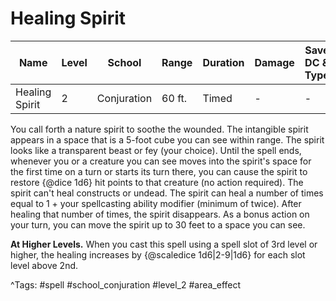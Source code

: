 # Healing Spirit

| Name | Level | School | Range | Duration | Damage | Save DC & Type |
|------|-------|--------|-------|----------|--------|----------------|
| Healing Spirit | 2 | Conjuration | 60 ft. | Timed | - | - |

You call forth a nature spirit to soothe the wounded. The intangible spirit appears in a space that is a 5-foot cube you can see within range. The spirit looks like a transparent beast or fey (your choice). Until the spell ends, whenever you or a creature you can see moves into the spirit's space for the first time on a turn or starts its turn there, you can cause the spirit to restore {@dice 1d6} hit points to that creature (no action required). The spirit can't heal constructs or undead. The spirit can heal a number of times equal to 1 + your spellcasting ability modifier (minimum of twice). After healing that number of times, the spirit disappears. As a bonus action on your turn, you can move the spirit up to 30 feet to a space you can see.

**At Higher Levels.** When you cast this spell using a spell slot of 3rd level or higher, the healing increases by {@scaledice 1d6|2-9|1d6} for each slot level above 2nd.

^Tags: #spell #school_conjuration #level_2 #area_effect